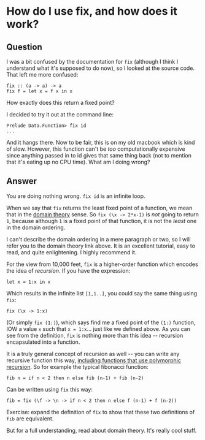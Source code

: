 
# How do I use fix, and how does it work?

## Question
        
I was a bit confused by the documentation for `fix` (although I think I understand what it's supposed to do now), so I looked at the source code. That left me more confused:

    fix :: (a -> a) -> a
    fix f = let x = f x in x
    

How exactly does this return a fixed point?

I decided to try it out at the command line:

    Prelude Data.Function> fix id
    ...
    

And it hangs there. Now to be fair, this is on my old macbook which is kind of slow. However, this function can't be _too_ computationally expensive since anything passed in to id gives that same thing back (not to mention that it's eating up no CPU time). What am I doing wrong?

## Answer
        
You are doing nothing wrong. `fix id` is an infinite loop.

When we say that `fix` returns the least fixed point of a function, we mean that in the [domain theory](http://en.wikibooks.org/wiki/Haskell/Denotational_semantics) sense. So `fix (\x -> 2*x-1)` is _not_ going to return `1`, because although `1` is a fixed point of that function, it is not the _least_ one in the domain ordering.

I can't describe the domain ordering in a mere paragraph or two, so I will refer you to the domain theory link above. It is an excellent tutorial, easy to read, and quite enlightening. I highly recommend it.

For the view from 10,000 feet, `fix` is a higher-order function which encodes the idea of _recursion_. If you have the expression:

    let x = 1:x in x
    

Which results in the infinite list `[1,1..]`, you could say the same thing using `fix`:

    fix (\x -> 1:x)
    

(Or simply `fix (1:)`), which says find me a fixed point of the `(1:)` function, IOW a value `x` such that `x = 1:x`... just like we defined above. As you can see from the definition, `fix` is nothing more than this idea -- recursion encapsulated into a function.

It is a truly general concept of recursion as well -- you can write any recursive function this way, [including functions that use polymorphic recursion](http://h2.jaguarpaw.co.uk/posts/polymorphic-recursion-combinator/). So for example the typical fibonacci function:

    fib n = if n < 2 then n else fib (n-1) + fib (n-2)
    

Can be written using `fix` this way:

    fib = fix (\f -> \n -> if n < 2 then n else f (n-1) + f (n-2))
    

Exercise: expand the definition of `fix` to show that these two definitions of `fib` are equivalent.

But for a full understanding, read about domain theory. It's really cool stuff.
